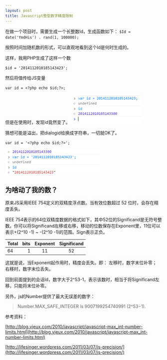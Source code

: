 ```yaml
---
layout: post
title: Javascript整型数字精度限制
---
```

在做一个项目时，需要生成一个长整数Id，生成函数如下：
    `$Id = date('YmdHis') . rand(1, 100000);`

按照时间加随机数的形式，可以直观地看到这个Id是何时生成的。

这样，我用PHP生成了这样一个数

    $id = '2014112010185143423';

然后将值传给JS变量

    var id = <?php echo $id;?>;

但是在使用时，发现id竟然变了。
![精度丢失](./images/js_int_lose.png)
 


猜想可能是溢出，把dialogid给换成字符串，一切就OK了。

    var id = '<?php echo $id;?>';

![用字符串处理](./images/js_string_int.png)

## 为啥动了我的数？ ##
原来JS采用IEEE 754定义的双精度浮点数。当有效位数超过 52 位时，会存在精度丢失。

IEEE 754表示的64位双精度数据的格式如下，其中52位的Significand是无符号整数。你可以将Significand左移或右移，移动的位数保存在Exponent里，11位可以表示+(2^10 -1) ~ -(2^10 -1)的范围。Sign表示正负。

| Total      |    bits  | Exponent  | Significand  |
| :--------  | --------:| :--:      | :--:         |
| 64         | 1        |  11       | 52           |


这就是说，当Exponent起作用时，精度会丢失。即：
左移时，数字末位补零；
右移时，数字末位丢失。

回到前面提到的会话Id，数字大于2^53-1，表示该数时，相当于将Significand左移，只能将末位补零。

另外，js的Number提供了最大无误差的数字：
> Number.MAX_SAFE_INTEGER is 9007199254740991 (2^53−1).


参考资料：

[http://blog.vjeux.com/2010/javascript/javascript-max_int-number-limits.html](http://blog.vjeux.com/2010/javascript/javascript-max_int-number-limits.html)

[http://lifesinger.wordpress.com/2011/03/07/js-precision/](http://lifesinger.wordpress.com/2011/03/07/js-precision/)
